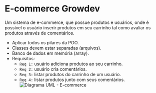 # E-commerce Growdev

Um sistema de e-commerce, que possue produtos e usuários, onde é possível o usuário inserir produtos em seu carrinho tal como avaliar os produtos através de comentários.

- Aplicar todos os pilares da POO.
- Classes devem estar separadas (arquivos).
- Banco de dados em memória (array).
- Requisitos:
  - `Req 1:` usuário adiciona produtos ao seu carrinho.
  - `Req 2:` usuário cria comentários.
  - `Req 3:` listar produtos do carrinho de um usuário.
  - `Req 4:` listar produtos junto com seus comentários.
    <img src="./POO - E-commerce.drawio.png" alt="Diagrama UML - E-commerce" style="background: #ffff">
